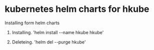 # kubernetes helm charts for hkube

 Installing form helm charts
1. Installing.
   'helm install --name hkube  hkube'

2. Deleteing. 
   'helm del --purge hkube'

